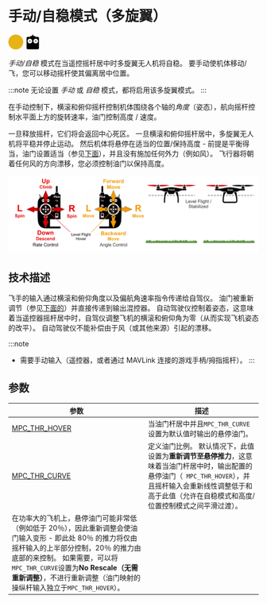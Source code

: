 # 手动/自稳模式（多旋翼）

[<img src="../../assets/site/difficulty_medium.png" title="飞行难度：中等" width="30px" />](../getting_started/flight_modes.md#key_difficulty)&nbsp;[<img src="../../assets/site/remote_control.svg" title="需要手动/遥控器控制" width="30px" />](../getting_started/flight_modes.md#key_manual)&nbsp;

*手动/自稳* 模式在当遥控摇杆居中时多旋翼无人机将自稳。 要手动使机体移动/飞，您可以移动摇杆使其偏离居中位置。

:::note
无论设置 *手动* 或 *自稳* 模式，都将启用该多旋翼模式。
:::

在手动控制下，横滚和俯仰摇杆控制机体围绕各个轴的*角度*（姿态），航向摇杆控制水平面上方的旋转速率，油门控制高度 / 速度。

一旦释放摇杆，它们将会返回中心死区。 一旦横滚和俯仰摇杆居中，多旋翼无人机将平稳并停止运动。 然后机体将悬停在适当的位置/保持高度 - 前提是平衡得当，油门设置适当（参见[下面](#params)），并且没有施加任何外力（例如风）。 飞行器将朝着任何风的方向漂移，您必须控制油门以保持高度。

![多旋翼手动飞行](../../assets/flight_modes/manual_stabilized_MC.png)

## 技术描述

飞手的输入通过横滚和俯仰角度以及偏航角速率指令传递给自驾仪。 油门被重新调节（参见[下面的](#params)）并直接传递到输出混控器。 自动驾驶仪控制着姿态，这意味着当遥控器摇杆居中时，自驾仪调整飞机的横滚和俯仰角为零（从而实现飞机姿态的改平）。 自动驾驶仪不能补偿由于风（或其他来源）引起的漂移。

:::note

* 需要手动输入（遥控器，或者通过 MAVLink 连接的游戏手柄/拇指摇杆）。
:::

<span id="params"></span>

## 参数

| 参数                                                                                                  | 描述                                                                                                                                                                                                                                                                                                             |
| --------------------------------------------------------------------------------------------------- | -------------------------------------------------------------------------------------------------------------------------------------------------------------------------------------------------------------------------------------------------------------------------------------------------------------- |
| <span id="MPC_THR_HOVER"></span>[MPC_THR_HOVER](../advanced_config/parameter_reference.md#MPC_THR_HOVER) | 当油门杆居中并且` MPC_THR_CURVE `设置为默认值时输出的悬停油门。                                                                                                                                                                                                                                                                       |
| <span id="MPC_THR_CURVE"></span>[MPC_THR_CURVE](../advanced_config/parameter_reference.md#MPC_THR_CURVE) | 定义油门比例。 默认情况下，此值设置为**重新调节至悬停推力**，这意味着当油门杆居中时，输出配置的悬停油门（` MPC_THR_HOVER`），并且摇杆输入会重新线性调整低于和高于此值（允许在自稳模式和高度/位置控制模式之间平滑过渡）。   
在功率大的飞机上，悬停油门可能非常低（例如低于 20％），因此重新调整会使油门输入变形 - 即此处 80％ 的推力将仅由摇杆输入的上半部分控制，20％ 的推力由底部的来控制。 如果需要，可以将` MPC_THR_CURVE `设置为**No Rescale（无需重新调整）**，不进行重新调整（油门映射的操纵杆输入独立于` MPC_THR_HOVER `）。 |